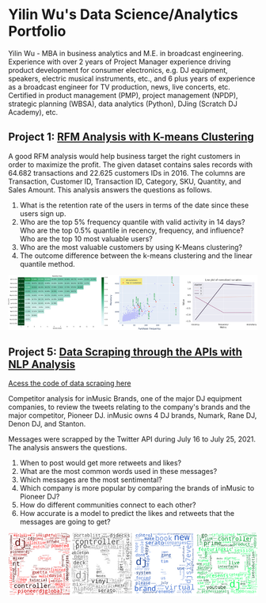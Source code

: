 # Yilin Wu's Data Science/Analytics Portfolio
Yilin Wu - MBA in business analytics and M.E. in broadcast engineering. Experience with over 2 years of Project Manager experience driving product development for consumer electronics, e.g. DJ equipment, speakers, electric musical instruments, etc., and 6 plus years of experience as a broadcast engineer for TV production, news, live concerts, etc. Certified in product management (PMP), project management (NPDP), strategic planning (WBSA), data analytics (Python), DJing (Scratch DJ Academy), etc.

## Project 1: [RFM Analysis with K-means Clustering](https://github.com/foolwuilin/Data_Analytics_Projects/blob/main/RFM%20with%20K-means/rfm-analysis-with-k-means-clustering_0810.ipynb)

A good RFM analysis would help business target the right customers in order to maximize the profit. The given dataset contains sales records with 64.682 transactions and 22.625 customers IDs in 2016. The columns are Transaction, Customer ID, Transaction ID, Category, SKU, Quantity, and Sales Amount. This analysis answers the questions as follows.

1. What is the retention rate of the users in terms of the date since these users sign up.
2. Who are the top 5% frequency quantile with valid activity in 14 days? Who are the top 0.5% quantile in recency, frequency, and influence? Who are the top 10 most valuable users?
3. Who are the most valuable customers by using K-Means clustering?
4. The outcome difference between the k-means clustering and the linear quantile method.

![](/images/rfm.jpg)

## Project 5: [Data Scraping through the APIs with NLP Analysis](https://github.com/foolwuilin/Data_Analytics_Projects/blob/main/DJ%20Brands%20Tweets/Twitter%20Sentiment%20Analysis%20-%20Main%20Body_Github.ipynb)
[Acess the code of data scraping here](https://github.com/foolwuilin/Data_Analytics_Projects/blob/main/DJ%20Brands%20Tweets/Twitter%20Sentiment%20Analysis%20-%20Data%20Scraping.ipynb)

Competitor analysis for inMusic Brands, one of the major DJ equipment companies, to review the tweets relating to the company's brands and the major competitor, Pioneer DJ. inMusic owns 4 DJ brands, Numark, Rane DJ, Denon DJ, and Stanton.

Messages were scrapped by the Twitter API during July 16 to July 25, 2021. The analysis answers the questions.

1. When to post would get more retweets and likes?
2. What are the most common words used in these messages?
3. Which messages are the most sentimental?
4. Which company is more popular by comparing the brands of inMusic to Pioneer DJ?
5. How do different communities connect to each other?
6. How accurate is a model to predict the likes and retweets that the messages are going to get?

![](/images/dj_brands.jpg)
